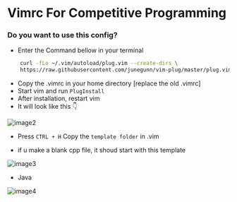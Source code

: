 

# Vimrc For Competitive Programming

### Do you want to use this config?
- Enter the Command bellow in your terminal
```bash
    curl -fLo ~/.vim/autoload/plug.vim --create-dirs \
    https://raw.githubusercontent.com/junegunn/vim-plug/master/plug.vim
 ```
- Copy the .vimrc in your home directory [replace the old .vimrc]
- Start vim and run `PlugInstall`
- After installation, restart vim 
- It will look like this 👇

![image2](https://user-images.githubusercontent.com/88348681/185231425-61f4a48c-323f-4059-9bc3-c9be1f4e8162.png)

- Press `CTRL + H` Copy the `template folder` in .vim 

- if u make a blank cpp file, it shoud start with this template

![image3](https://user-images.githubusercontent.com/88348681/185233604-06bf5644-c543-4f1c-8bcf-783543809899.png)

- Java

![image4](https://user-images.githubusercontent.com/88348681/185233708-0bb33e0c-3c4c-4461-a983-68dd17eb074c.png)
